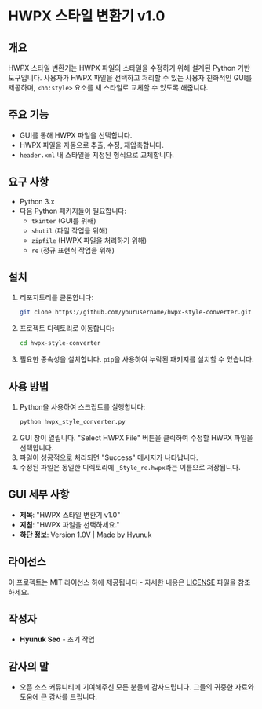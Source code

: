# HWPX 스타일 변환기 v1.0

## 개요
HWPX 스타일 변환기는 HWPX 파일의 스타일을 수정하기 위해 설계된 Python 기반 도구입니다. 사용자가 HWPX 파일을 선택하고 처리할 수 있는 사용자 친화적인 GUI를 제공하며, `<hh:style>` 요소를 새 스타일로 교체할 수 있도록 해줍니다.

## 주요 기능
- GUI를 통해 HWPX 파일을 선택합니다.
- HWPX 파일을 자동으로 추출, 수정, 재압축합니다.
- `header.xml` 내 스타일을 지정된 형식으로 교체합니다.

## 요구 사항
- Python 3.x
- 다음 Python 패키지들이 필요합니다:
  - `tkinter` (GUI를 위해)
  - `shutil` (파일 작업을 위해)
  - `zipfile` (HWPX 파일을 처리하기 위해)
  - `re` (정규 표현식 작업을 위해)

## 설치
1. 리포지토리를 클론합니다:
   ```bash
   git clone https://github.com/yourusername/hwpx-style-converter.git
   ```
2. 프로젝트 디렉토리로 이동합니다:
   ```bash
   cd hwpx-style-converter
   ```
3. 필요한 종속성을 설치합니다. `pip`을 사용하여 누락된 패키지를 설치할 수 있습니다.

## 사용 방법
1. Python을 사용하여 스크립트를 실행합니다:
   ```bash
   python hwpx_style_converter.py
   ```
2. GUI 창이 열립니다. "Select HWPX File" 버튼을 클릭하여 수정할 HWPX 파일을 선택합니다.
3. 파일이 성공적으로 처리되면 "Success" 메시지가 나타납니다.
4. 수정된 파일은 동일한 디렉토리에 `_Style_re.hwpx`라는 이름으로 저장됩니다.

## GUI 세부 사항
- **제목**: "HWPX 스타일 변환기 v1.0"
- **지침**: "HWPX 파일을 선택하세요."
- **하단 정보**: Version 1.0V | Made by Hyunuk

## 라이선스
이 프로젝트는 MIT 라이선스 하에 제공됩니다 - 자세한 내용은 [LICENSE](LICENSE) 파일을 참조하세요.

## 작성자
- **Hyunuk Seo** - 초기 작업

## 감사의 말
- 오픈 소스 커뮤니티에 기여해주신 모든 분들께 감사드립니다. 그들의 귀중한 자료와 도움에 큰 감사를 드립니다.
